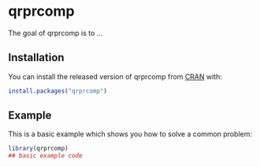 
# qrprcomp

<!-- badges: start -->
<!-- badges: end -->

The goal of qrprcomp is to ...

## Installation

You can install the released version of qrprcomp from [CRAN](https://CRAN.R-project.org) with:

``` r
install.packages("qrprcomp")
```

## Example

This is a basic example which shows you how to solve a common problem:

``` r
library(qrprcomp)
## basic example code
```

